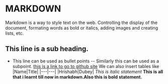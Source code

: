 # MARKDOWN
Markdown is a way to style text on the web. Controlling the display of the document, formating words as bold or italics, adding images and creating lists, etc.
## This line is a sub heading.
- This line can be used as bullet points
-- Similarly this can be used as a subpoint.
[this is a link to go to github site](https://www.github.com)
We can also insert tables like
|Name|Title|
|---|---|
|Hrishabh|Dubey|
*This is italic statement*
**This is all that i learnt till now in markdown.Also this is bold statement.**
